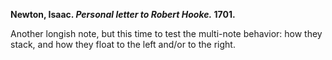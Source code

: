 ---
---

<strong>Newton, Isaac. *Personal letter to Robert Hooke.* 1701.</strong>

<p class="s-textface notecontent">
Another longish note, but this time to test the multi-note behavior: how they stack, and how they float to the left and/or to the right.
</p>
